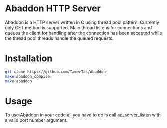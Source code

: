 Abaddon HTTP Server
=======

Abaddon is a HTTP server written in C using thread pool pattern.
Currently only GET method is supported. Main thread listens for connections
and queues the client for handling after the connection has been accepted
while the thread pool threads handle the queued requests.

Installation
=======
```bash
git clone https://github.com/TamerTas/Abaddon
make abaddon_compile
make abaddon
```

Usage
=======
To use Abaddon in your code all you have to do is call
ad_server_listen with a valid port number argument.

